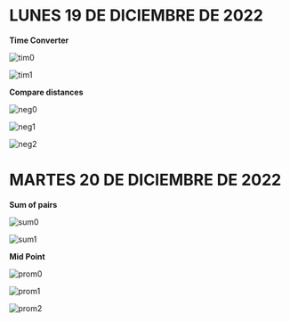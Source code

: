 # LUNES 19 DE DICIEMBRE DE 2022

**Time Converter**



![tim0](https://user-images.githubusercontent.com/78062925/208604608-c892d715-8b65-4c14-a71b-2880a2ae2b96.png)

![tim1](https://user-images.githubusercontent.com/78062925/208604613-cea37c3b-b4d9-4b6a-8432-a667f2cdb085.png)

**Compare distances**

![neg0](https://user-images.githubusercontent.com/78062925/208605732-d4a2d8d5-3567-4099-b547-652300c453e5.png)

![neg1](https://user-images.githubusercontent.com/78062925/208605735-25cdebcc-60ad-4de9-9b6f-8380669fafd1.png)

![neg2](https://user-images.githubusercontent.com/78062925/208605736-04f2d1bd-b42a-41b1-978c-3b1440468e16.png)


# MARTES 20 DE DICIEMBRE DE 2022

**Sum of pairs**

![sum0](https://user-images.githubusercontent.com/78062925/208825852-1d508c86-b3fe-454b-9c45-e5660ed6b4e2.png)

![sum1](https://user-images.githubusercontent.com/78062925/208825854-a449ea85-45cf-47c9-a763-13833ef114f2.png)

**Mid Point**


![prom0](https://user-images.githubusercontent.com/78062925/208827511-21f1ff14-64c7-4806-9547-95a9f7cd1145.png)

![prom1](https://user-images.githubusercontent.com/78062925/208827513-8269c06d-f056-412c-ab69-7d3f777ae767.png)

![prom2](https://user-images.githubusercontent.com/78062925/208827515-bf06b299-16bf-405d-9f02-5af7e9bc68a8.png)

